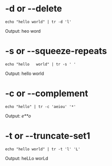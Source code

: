 # -d or --delete
```
echo "hello world" | tr -d 'l'
```
Output: heo word

# -s or --squeeze-repeats
```
echo "hello   world" | tr -s ' '
```
Output: hello world


# -c or --complement
```
echo "hello" | tr -c 'aeiou' '*'
```
Output: *e**o*

# -t or --truncate-set1
```
echo "hello world" | tr -t 'l' 'L'
```
Output: heLLo worLd
